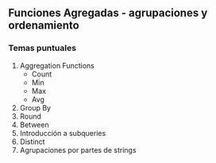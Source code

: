 ## Funciones Agregadas - agrupaciones y ordenamiento
### Temas puntuales

1.  Aggregation Functions
    -  Count
    -  Min
    -  Max
    -  Avg
2.  Group By
3.  Round
4.  Between
5.  Introducción a subqueries
6.  Distinct
7.  Agrupaciones por partes de strings
